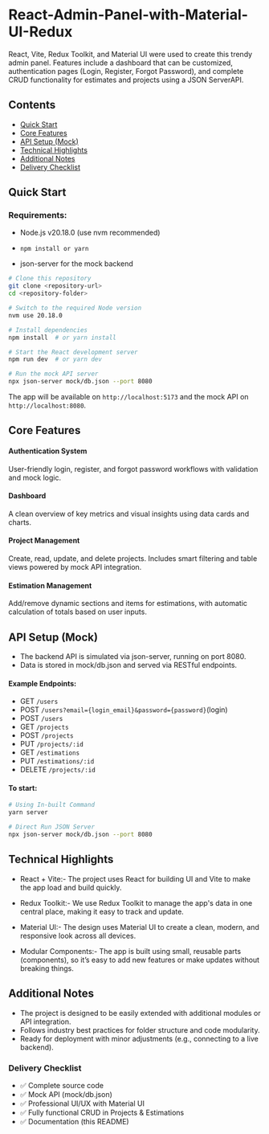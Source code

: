 # React-Admin-Panel-with-Material-UI-Redux

React, Vite, Redux Toolkit, and Material UI were used to create this trendy admin panel. Features include a dashboard that can be customized, authentication pages (Login, Register, Forgot Password), and complete CRUD functionality for estimates and projects using a JSON ServerAPI.

## Contents

- [Quick Start](#quick-start)
- [Core Features](#core-features)
- [API Setup (Mock)](#api-setup-mock)
- [Technical Highlights](#technical-highlights)
- [Additional Notes](#additional-notes)
- [Delivery Checklist](#delivery-checklist)

## Quick Start

### Requirements:

- Node.js v20.18.0 (use nvm recommended)

- `npm install or yarn`
- json-server for the mock backend

```sh
# Clone this repository
git clone <repository-url>
cd <repository-folder>

# Switch to the required Node version
nvm use 20.18.0

# Install dependencies
npm install  # or yarn install

# Start the React development server
npm run dev  # or yarn dev

# Run the mock API server
npx json-server mock/db.json --port 8080
```

The app will be available on `http://localhost:5173` and the mock API on `http://localhost:8080`.

## Core Features

#### Authentication System

User-friendly login, register, and forgot password workflows with validation and mock logic.

#### Dashboard

A clean overview of key metrics and visual insights using data cards and charts.

#### Project Management

Create, read, update, and delete projects. Includes smart filtering and table views powered by mock API integration.

#### Estimation Management

Add/remove dynamic sections and items for estimations, with automatic calculation of totals based on user inputs.

## API Setup (Mock)

- The backend API is simulated via json-server, running on port 8080.
- Data is stored in mock/db.json and served via RESTful endpoints.

#### Example Endpoints:

- GET `/users`
- POST `/users?email={login_email}&password={password}`(login)
- POST `/users`
- GET `/projects`
- POST `/projects`
- PUT `/projects/:id`
- GET `/estimations`
- PUT `/estimations/:id`
- DELETE `/projects/:id`

#### To start:

```sh
# Using In-built Command
yarn server

# Direct Run JSON Server
npx json-server mock/db.json --port 8080
```

## Technical Highlights

- React + Vite:- The project uses React for building UI and Vite to make the app load and build quickly.

- Redux Toolkit:- We use Redux Toolkit to manage the app's data in one central place, making it easy to track and update.

- Material UI:- The design uses Material UI to create a clean, modern, and responsive look across all devices.

- Modular Components:- The app is built using small, reusable parts (components), so it’s easy to add new features or make updates without breaking things.

## Additional Notes

- The project is designed to be easily extended with additional modules or API integration.
- Follows industry best practices for folder structure and code modularity.
- Ready for deployment with minor adjustments (e.g., connecting to a live backend).

### Delivery Checklist

- ✅ Complete source code
- ✅ Mock API (mock/db.json)
- ✅ Professional UI/UX with Material UI
- ✅ Fully functional CRUD in Projects & Estimations
- ✅ Documentation (this README)

